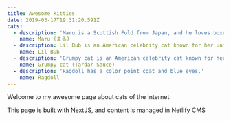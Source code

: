 ```yaml
---
title: Awesome kitties
date: 2019-03-17T19:31:20.591Z
cats:
  - description: 'Maru is a Scottish Fold from Japan, and he loves boxes.'
    name: Maru (まる)
  - description: Lil Bub is an American celebrity cat known for her unique appearance.
    name: Lil Bub
  - description: 'Grumpy cat is an American celebrity cat known for her grumpy appearance.'
    name: Grumpy cat (Tardar Sauce)
  - description: 'Ragdoll has a color point coat and blue eyes.'
    name: Ragdoll     
---
```

Welcome to my awesome page about cats of the internet.

This page is built with NextJS, and content is managed in Netlify CMS
